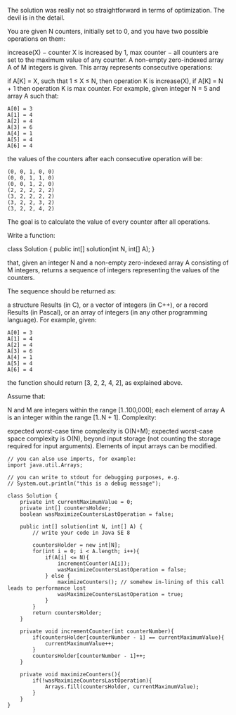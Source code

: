 The solution was really not so straightforward in terms of optimization. The devil is in the detail.

You are given N counters, initially set to 0, and you have two possible operations on them:

increase(X) − counter X is increased by 1,
max counter − all counters are set to the maximum value of any counter.
A non-empty zero-indexed array A of M integers is given. This array represents consecutive operations:

if A[K] = X, such that 1 ≤ X ≤ N, then operation K is increase(X),
if A[K] = N + 1 then operation K is max counter.
For example, given integer N = 5 and array A such that:

    A[0] = 3
    A[1] = 4
    A[2] = 4
    A[3] = 6
    A[4] = 1
    A[5] = 4
    A[6] = 4
the values of the counters after each consecutive operation will be:

    (0, 0, 1, 0, 0)
    (0, 0, 1, 1, 0)
    (0, 0, 1, 2, 0)
    (2, 2, 2, 2, 2)
    (3, 2, 2, 2, 2)
    (3, 2, 2, 3, 2)
    (3, 2, 2, 4, 2)
The goal is to calculate the value of every counter after all operations.

Write a function:

class Solution { public int[] solution(int N, int[] A); }

that, given an integer N and a non-empty zero-indexed array A consisting of M integers, returns a sequence of integers representing the values of the counters.

The sequence should be returned as:

a structure Results (in C), or
a vector of integers (in C++), or
a record Results (in Pascal), or
an array of integers (in any other programming language).
For example, given:

    A[0] = 3
    A[1] = 4
    A[2] = 4
    A[3] = 6
    A[4] = 1
    A[5] = 4
    A[6] = 4
the function should return [3, 2, 2, 4, 2], as explained above.

Assume that:

N and M are integers within the range [1..100,000];
each element of array A is an integer within the range [1..N + 1].
Complexity:

expected worst-case time complexity is O(N+M);
expected worst-case space complexity is O(N), beyond input storage (not counting the storage required for input arguments).
Elements of input arrays can be modified.

```
// you can also use imports, for example:
import java.util.Arrays;

// you can write to stdout for debugging purposes, e.g.
// System.out.println("this is a debug message");

class Solution {
    private int currentMaximumValue = 0;
    private int[] countersHolder;
    boolean wasMaximizeCountersLastOperation = false;
    
    public int[] solution(int N, int[] A) {
        // write your code in Java SE 8    
        
        countersHolder = new int[N];
        for(int i = 0; i < A.length; i++){
            if(A[i] <= N){
                incrementCounter(A[i]);
                wasMaximizeCountersLastOperation = false;
            } else {
                maximizeCounters(); // somehow in-lining of this call leads to performance lost
                wasMaximizeCountersLastOperation = true;
            }
        }
        return countersHolder;
    }
    
    private void incrementCounter(int counterNumber){
        if(countersHolder[counterNumber - 1] == currentMaximumValue){
            currentMaximumValue++;    
        }
        countersHolder[counterNumber - 1]++;
    }
    
    private void maximizeCounters(){
        if(!wasMaximizeCountersLastOperation){
            Arrays.fill(countersHolder, currentMaximumValue);
        }
    }
}
```